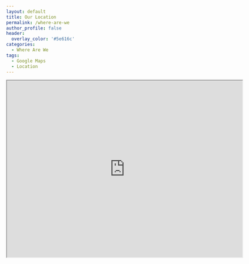 ```yaml
---
layout: default
title: Our Location
permalink: /where-are-we
author_profile: false
header:
  overlay_color: '#5e616c'
categories:
  - Where Are We
tags:
  - Google Maps
  - Location
---
```


<iframe src="https://www.google.com/maps/d/u/0/embed?mid=1E5aj_U1hcfTsbbPDxdurcQMiaQc" width="640" height="480"></iframe>
